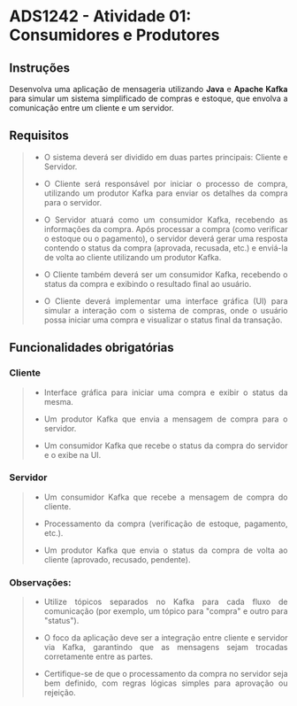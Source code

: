 # ADS1242 - Atividade 01: Consumidores e Produtores

## Instruções
<p style="text-align: justify">Desenvolva uma aplicação de mensageria utilizando <b>Java</b> e <b>Apache Kafka</b> para simular um sistema simplificado de compras e estoque, que envolva a comunicação entre um cliente e um servidor.</p>

## Requisitos
> - <p style="text-align: justify">O sistema deverá ser dividido em duas partes principais: Cliente e Servidor.</p>
> - <p style="text-align: justify">O Cliente será responsável por iniciar o processo de compra, utilizando um produtor Kafka para enviar os detalhes da compra para o servidor.</p>
> - <p style="text-align: justify">O Servidor atuará como um consumidor Kafka, recebendo as informações da compra. Após processar a compra (como verificar o estoque ou o pagamento), o servidor deverá gerar uma resposta contendo o status da compra (aprovada, recusada, etc.) e enviá-la de volta ao cliente utilizando um produtor Kafka.</p>
> - <p style="text-align: justify">O Cliente também deverá ser um consumidor Kafka, recebendo o status da compra e exibindo o resultado final ao usuário.</p>
> - <p style="text-align: justify">O Cliente deverá implementar uma interface gráfica (UI) para simular a interação com o sistema de compras, onde o usuário possa iniciar uma compra e visualizar o status final da transação.</p>

## Funcionalidades obrigatórias

### Cliente
> - <p style="text-align: justify">Interface gráfica para iniciar uma compra e exibir o status da mesma.</p>
> - <p style="text-align: justify">Um produtor Kafka que envia a mensagem de compra para o servidor.</p>
> - <p style="text-align: justify">Um consumidor Kafka que recebe o status da compra do servidor e o exibe na UI.</p>

### Servidor
> - <p style="text-align: justify">Um consumidor Kafka que recebe a mensagem de compra do cliente.</p>
> - <p style="text-align: justify">Processamento da compra (verificação de estoque, pagamento, etc.).</p>
> - <p style="text-align: justify">Um produtor Kafka que envia o status da compra de volta ao cliente (aprovado, recusado, pendente).</p>

### Observações:

> - <p style="text-align: justify">Utilize tópicos separados no Kafka para cada fluxo de comunicação (por exemplo, um tópico para "compra" e outro para "status").</p>
> - <p style="text-align: justify">O foco da aplicação deve ser a integração entre cliente e servidor via Kafka, garantindo que as mensagens sejam trocadas corretamente entre as partes.</p>
> - <p style="text-align: justify">Certifique-se de que o processamento da compra no servidor seja bem definido, com regras lógicas simples para aprovação ou rejeição.</p>